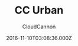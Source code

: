 ---
title: CC Urban
github: https://github.com/CloudCannon/urban-jekyll-template
demo: https://teal-worm.cloudvent.net/
author: CloudCannon
ssg:
  - Jekyll
cms:
  - Markdown
date: 2016-11-10T03:08:36.000Z
description: ':cloud: Agency template for Jekyll'
draft: true
publish_date: '2016-11-10T03:08:36Z'
update_date: '2021-11-24T22:58:41Z'
github_star: 169
github_fork: 191
---